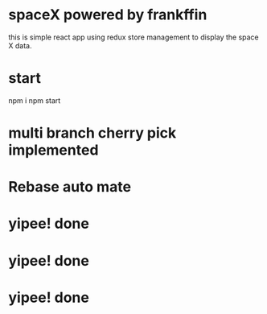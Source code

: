 # spaceX powered by frankffin
this is simple react app using redux store management to display the space X data.

# start
npm i 
npm start

# multi branch cherry pick implemented
# Rebase auto mate
# yipee! done
# yipee! done
# yipee! done

